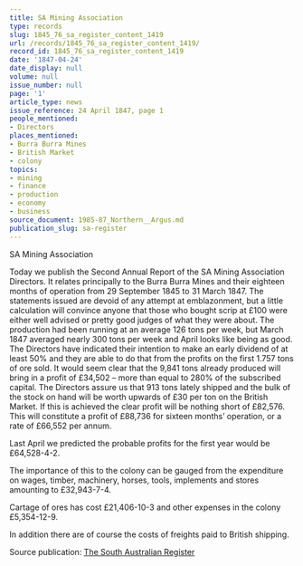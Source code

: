 ```yaml
---
title: SA Mining Association
type: records
slug: 1845_76_sa_register_content_1419
url: /records/1845_76_sa_register_content_1419/
record_id: 1845_76_sa_register_content_1419
date: '1847-04-24'
date_display: null
volume: null
issue_number: null
page: '1'
article_type: news
issue_reference: 24 April 1847, page 1
people_mentioned:
- Directors
places_mentioned:
- Burra Burra Mines
- British Market
- colony
topics:
- mining
- finance
- production
- economy
- business
source_document: 1985-87_Northern__Argus.md
publication_slug: sa-register
---
```


SA Mining Association

Today we publish the Second Annual Report of the SA Mining Association Directors. It relates principally to the Burra Burra Mines and their eighteen months of operation from 29 September 1845 to 31 March 1847.  The statements issued are devoid of any attempt at emblazonment, but a little calculation will convince anyone that those who bought scrip at £100 were either well advised or pretty good judges of what they were about.  The production had been running at an average 126 tons per week, but March 1847 averaged nearly 300 tons per week and April looks like being as good.  The Directors have indicated their intention to make an early dividend of at least 50% and they are able to do that from the profits on the first 1.757 tons of ore sold.  It would seem clear that the 9,841 tons already produced will bring in a profit of £34,502 – more than equal to 280% of the subscribed capital.  The Directors assure us that 913 tons lately shipped and the bulk of the stock on hand will be worth upwards of £30 per ton on the British Market.  If this is achieved the clear profit will be nothing short of £82,576.  This will constitute a profit of £88,736 for sixteen months’ operation, or a rate of £66,552 per annum.

Last April we predicted the probable profits for the first year would be £64,528-4-2.

The importance of this to the colony can be gauged from the expenditure on wages, timber, machinery, horses, tools, implements and stores amounting to £32,943-7-4.

Cartage of ores has cost £21,406-10-3 and other expenses in the colony £5,354-12-9.

In addition there are of course the costs of freights paid to British shipping.

Source publication: [The South Australian Register](/publications/sa-register/)
